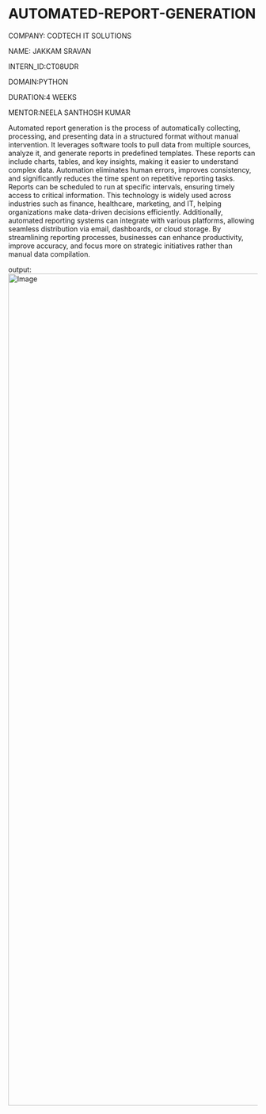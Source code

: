 # AUTOMATED-REPORT-GENERATION
COMPANY: CODTECH IT SOLUTIONS

NAME: JAKKAM SRAVAN

INTERN_ID:CT08UDR

DOMAIN:PYTHON

DURATION:4 WEEKS

MENTOR:NEELA SANTHOSH KUMAR


Automated report generation is the process of automatically collecting, processing, and presenting data in a structured format without manual intervention. It leverages software tools to pull data from multiple sources, analyze it, and generate reports in predefined templates. These reports can include charts, tables, and key insights, making it easier to understand complex data. Automation eliminates human errors, improves consistency, and significantly reduces the time spent on repetitive reporting tasks. Reports can be scheduled to run at specific intervals, ensuring timely access to critical information. This technology is widely used across industries such as finance, healthcare, marketing, and IT, helping organizations make data-driven decisions efficiently. Additionally, automated reporting systems can integrate with various platforms, allowing seamless distribution via email, dashboards, or cloud storage. By streamlining reporting processes, businesses can enhance productivity, improve accuracy, and focus more on strategic initiatives rather than manual data compilation.

output: 
<img width="1680" alt="Image" src="https://github.com/user-attachments/assets/a6499745-e2ba-4cf3-bc84-6b4ad99fa7d2" />






